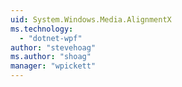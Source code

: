 ```yaml
---
uid: System.Windows.Media.AlignmentX
ms.technology: 
  - "dotnet-wpf"
author: "stevehoag"
ms.author: "shoag"
manager: "wpickett"
---
```

